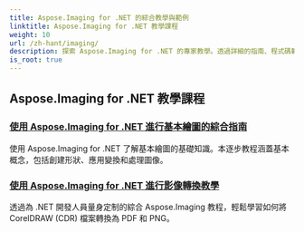 ```yaml
---
title: Aspose.Imaging for .NET 的綜合教學與範例
linktitle: Aspose.Imaging for .NET 教學課程
weight: 10
url: /zh-hant/imaging/
description: 探索 Aspose.Imaging for .NET 的專家教學。透過詳細的指南、程式碼範例和實用見解，了解如何操作、轉換和處理影像。非常適合旨在簡化 .NET 應用程式中影像處理任務的開發人員。
is_root: true
---
```

## Aspose.Imaging for .NET 教學課程
### [使用 Aspose.Imaging for .NET 進行基本繪圖的綜合指南](./guide-to-basic-drawing/)
使用 Aspose.Imaging for .NET 了解基本繪圖的基礎知識。本逐步教程涵蓋基本概念，包括創建形狀、應用變換和處理圖像。
### [使用 Aspose.Imaging for .NET 進行影像轉換教學](./image-conversion/)
透過為 .NET 開發人員量身定制的綜合 Aspose.Imaging 教程，輕鬆學習如何將 CorelDRAW (CDR) 檔案轉換為 PDF 和 PNG。
